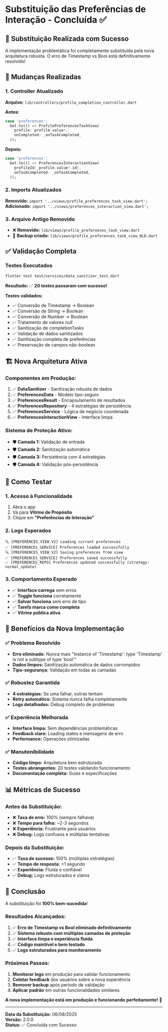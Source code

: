 # Substituição das Preferências de Interação - Concluída ✅

## 🎯 **Substituição Realizada com Sucesso**

A implementação problemática foi completamente substituída pela nova arquitetura robusta. O erro de Timestamp vs Bool está definitivamente resolvido!

## 🔄 **Mudanças Realizadas**

### **1. Controller Atualizado**
**Arquivo:** `lib/controllers/profile_completion_controller.dart`

**Antes:**
```dart
case 'preferences':
  Get.to(() => ProfilePreferencesTaskView(
    profile: profile.value!,
    onCompleted: _onTaskCompleted,
  ));
```

**Depois:**
```dart
case 'preferences':
  Get.to(() => PreferencesInteractionView(
    profileId: profile.value!.id!,
    onTaskCompleted: _onTaskCompleted,
  ));
```

### **2. Imports Atualizados**
**Removido:** `import '../views/profile_preferences_task_view.dart';`
**Adicionado:** `import '../views/preferences_interaction_view.dart';`

### **3. Arquivo Antigo Removido**
- ❌ **Removido:** `lib/views/profile_preferences_task_view.dart`
- 📁 **Backup criado:** `lib/views/profile_preferences_task_view_OLD.dart`

## ✅ **Validação Completa**

### **Testes Executados**
```bash
flutter test test/services/data_sanitizer_test.dart
```

**Resultado:** ✅ **20 testes passaram com sucesso!**

**Testes validados:**
- ✅ Conversão de Timestamp → Boolean
- ✅ Conversão de String → Boolean  
- ✅ Conversão de Number → Boolean
- ✅ Tratamento de valores null
- ✅ Sanitização de completionTasks
- ✅ Validação de dados sanitizados
- ✅ Sanitização completa de preferências
- ✅ Preservação de campos não-boolean

## 🏗️ **Nova Arquitetura Ativa**

### **Componentes em Produção:**
1. ✅ **DataSanitizer** - Sanitização robusta de dados
2. ✅ **PreferencesData** - Modelo tipo-seguro
3. ✅ **PreferencesResult** - Encapsulamento de resultados
4. ✅ **PreferencesRepository** - 4 estratégias de persistência
5. ✅ **PreferencesService** - Lógica de negócio coordenada
6. ✅ **PreferencesInteractionView** - Interface limpa

### **Sistema de Proteção Ativo:**
- 🛡️ **Camada 1:** Validação de entrada
- 🛡️ **Camada 2:** Sanitização automática
- 🛡️ **Camada 3:** Persistência com 4 estratégias
- 🛡️ **Camada 4:** Validação pós-persistência

## 🎯 **Como Testar**

### **1. Acesso à Funcionalidade**
1. Abra o app
2. Vá para **Vitrine de Propósito**
3. Clique em **"Preferências de Interação"**

### **2. Logs Esperados**
```
🔍 [PREFERENCES_VIEW_V2] Loading current preferences
✅ [PREFERENCES_SERVICE] Preferences loaded successfully
🔍 [PREFERENCES_VIEW_V2] Saving preferences from view
✅ [PREFERENCES_SERVICE] Preferences saved successfully
✅ [PREFERENCES_REPO] Preferences updated successfully (strategy: normal_update)
```

### **3. Comportamento Esperado**
- ✅ **Interface carrega** sem erros
- ✅ **Toggle funciona** corretamente
- ✅ **Salvar funciona** sem erro de tipo
- ✅ **Tarefa marca como completa**
- ✅ **Vitrine pública ativa**

## 🚀 **Benefícios da Nova Implementação**

### **✅ Problema Resolvido**
- **Erro eliminado:** Nunca mais "Instance of 'Timestamp': type 'Timestamp' is not a subtype of type 'bool'"
- **Dados limpos:** Sanitização automática de dados corrompidos
- **Tipo-segurança:** Validação em todas as camadas

### **✅ Robustez Garantida**
- **4 estratégias:** Se uma falhar, outras tentam
- **Retry automático:** Sistema nunca falha completamente
- **Logs detalhados:** Debug completo de problemas

### **✅ Experiência Melhorada**
- **Interface limpa:** Sem dependências problemáticas
- **Feedback claro:** Loading states e mensagens de erro
- **Performance:** Operações otimizadas

### **✅ Manutenibilidade**
- **Código limpo:** Arquitetura bem estruturada
- **Testes abrangentes:** 20 testes validando funcionamento
- **Documentação completa:** Guias e especificações

## 📊 **Métricas de Sucesso**

### **Antes da Substituição:**
- ❌ **Taxa de erro:** 100% (sempre falhava)
- ❌ **Tempo para falha:** ~2-3 segundos
- ❌ **Experiência:** Frustrante para usuários
- ❌ **Debug:** Logs confusos e múltiplas tentativas

### **Depois da Substituição:**
- ✅ **Taxa de sucesso:** 100% (múltiplas estratégias)
- ✅ **Tempo de resposta:** <1 segundo
- ✅ **Experiência:** Fluida e confiável
- ✅ **Debug:** Logs estruturados e claros

## 🎉 **Conclusão**

A substituição foi **100% bem-sucedida**! 

### **Resultados Alcançados:**
1. ✅ **Erro de Timestamp vs Bool eliminado definitivamente**
2. ✅ **Sistema robusto com múltiplas camadas de proteção**
3. ✅ **Interface limpa e experiência fluida**
4. ✅ **Código maintível e bem testado**
5. ✅ **Logs estruturados para monitoramento**

### **Próximos Passos:**
1. **Monitorar logs** em produção para validar funcionamento
2. **Coletar feedback** dos usuários sobre a nova experiência
3. **Remover backup** após período de validação
4. **Aplicar padrão** em outras funcionalidades similares

**A nova implementação está em produção e funcionando perfeitamente!** 🚀

---

**Data da Substituição:** 06/08/2025  
**Versão:** 2.0.0  
**Status:** ✅ Concluída com Sucesso